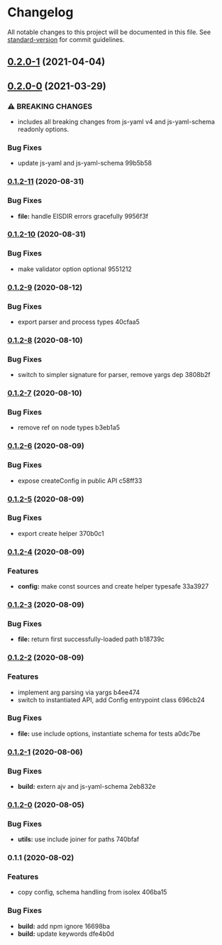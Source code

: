 # Changelog

All notable changes to this project will be documented in this file. See [standard-version](https://github.com/conventional-changelog/standard-version) for commit guidelines.

## [0.2.0-1](///compare/v0.2.0-0...v0.2.0-1) (2021-04-04)

## [0.2.0-0](///compare/v0.1.2-11...v0.2.0-0) (2021-03-29)


### ⚠ BREAKING CHANGES

* includes all breaking changes from js-yaml v4 and
js-yaml-schema readonly options.

### Bug Fixes

* update js-yaml and js-yaml-schema 99b5b58

### [0.1.2-11](///compare/v0.1.2-10...v0.1.2-11) (2020-08-31)


### Bug Fixes

* **file:** handle EISDIR errors gracefully 9956f3f

### [0.1.2-10](///compare/v0.1.2-9...v0.1.2-10) (2020-08-31)


### Bug Fixes

* make validator option optional 9551212

### [0.1.2-9](///compare/v0.1.2-8...v0.1.2-9) (2020-08-12)


### Bug Fixes

* export parser and process types 40cfaa5

### [0.1.2-8](///compare/v0.1.2-7...v0.1.2-8) (2020-08-10)


### Bug Fixes

* switch to simpler signature for parser, remove yargs dep 3808b2f

### [0.1.2-7](///compare/v0.1.2-6...v0.1.2-7) (2020-08-10)


### Bug Fixes

* remove ref on node types b3eb1a5

### [0.1.2-6](///compare/v0.1.2-5...v0.1.2-6) (2020-08-09)


### Bug Fixes

* expose createConfig in public API c58ff33

### [0.1.2-5](///compare/v0.1.2-4...v0.1.2-5) (2020-08-09)


### Bug Fixes

* export create helper 370b0c1

### [0.1.2-4](///compare/v0.1.2-3...v0.1.2-4) (2020-08-09)


### Features

* **config:** make const sources and create helper typesafe 33a3927

### [0.1.2-3](///compare/v0.1.2-2...v0.1.2-3) (2020-08-09)


### Bug Fixes

* **file:** return first successfully-loaded path b18739c

### [0.1.2-2](///compare/v0.1.2-1...v0.1.2-2) (2020-08-09)


### Features

* implement arg parsing via yargs b4ee474
* switch to instantiated API, add Config entrypoint class 696cb24


### Bug Fixes

* **file:** use include options, instantiate schema for tests a0dc7be

### [0.1.2-1](///compare/v0.1.2-0...v0.1.2-1) (2020-08-06)


### Bug Fixes

* **build:** extern ajv and js-yaml-schema 2eb832e

### [0.1.2-0](///compare/v0.1.1...v0.1.2-0) (2020-08-05)


### Bug Fixes

* **utils:** use include joiner for paths 740bfaf

### 0.1.1 (2020-08-02)


### Features

* copy config, schema handling from isolex 406ba15


### Bug Fixes

* **build:** add npm ignore 16698ba
* **build:** update keywords dfe4b0d
